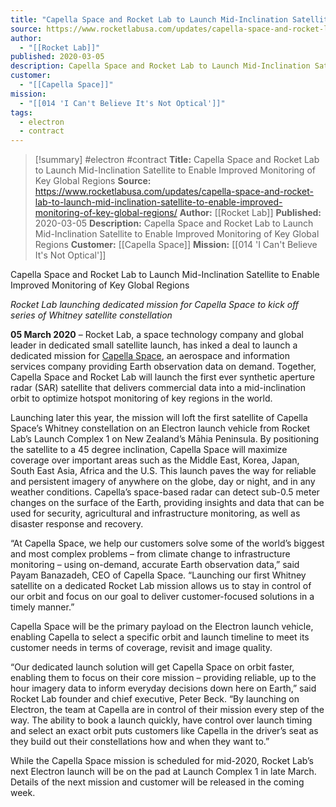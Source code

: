 ```yaml
---
title: "Capella Space and Rocket Lab to Launch Mid-Inclination Satellite to Enable Improved Monitoring of Key Global Regions "
source: https://www.rocketlabusa.com/updates/capella-space-and-rocket-lab-to-launch-mid-inclination-satellite-to-enable-improved-monitoring-of-key-global-regions/
author:
  - "[[Rocket Lab]]"
published: 2020-03-05
description: Capella Space and Rocket Lab to Launch Mid-Inclination Satellite to Enable Improved Monitoring of Key Global Regions
customer:
  - "[[Capella Space]]"
mission:
  - "[[014 'I Can't Believe It's Not Optical']]"
tags:
  - electron
  - contract
---
```

>[!summary]
#electron #contract
**Title:** Capella Space and Rocket Lab to Launch Mid-Inclination Satellite to Enable Improved Monitoring of Key Global Regions 
**Source:** https://www.rocketlabusa.com/updates/capella-space-and-rocket-lab-to-launch-mid-inclination-satellite-to-enable-improved-monitoring-of-key-global-regions/
**Author:** [[Rocket Lab]]
**Published:** 2020-03-05
**Description:** Capella Space and Rocket Lab to Launch Mid-Inclination Satellite to Enable Improved Monitoring of Key Global Regions
**Customer:** [[Capella Space]]
**Mission:** [[014 'I Can't Believe It's Not Optical']]

Capella Space and Rocket Lab to Launch Mid-Inclination Satellite to Enable Improved Monitoring of Key Global Regions 

*Rocket Lab launching dedicated mission for Capella Space to kick off series of Whitney satellite constellation*

**05 March 2020** – Rocket Lab, a space technology company and global leader in dedicated small satellite launch, has inked a deal to launch a dedicated mission for [Capella Space](https://www.capellaspace.com/), an aerospace and information services company providing Earth observation data on demand. Together, Capella Space and Rocket Lab will launch the first ever synthetic aperture radar (SAR) satellite that delivers commercial data into a mid-inclination orbit to optimize hotspot monitoring of key regions in the world.

Launching later this year, the mission will loft the first satellite of Capella Space’s Whitney constellation on an Electron launch vehicle from Rocket Lab’s Launch Complex 1 on New Zealand’s Māhia Peninsula. By positioning the satellite to a 45 degree inclination, Capella Space will maximize coverage over important areas such as the Middle East, Korea, Japan, South East Asia, Africa and the U.S. This launch paves the way for reliable and persistent imagery of anywhere on the globe, day or night, and in any weather conditions. Capella’s space-based radar can detect sub-0.5 meter changes on the surface of the Earth, providing insights and data that can be used for security, agricultural and infrastructure monitoring, as well as disaster response and recovery.  

“At Capella Space, we help our customers solve some of the world’s biggest and most complex problems – from climate change to infrastructure monitoring – using on-demand, accurate Earth observation data,” said Payam Banazadeh, CEO of Capella Space. “Launching our first Whitney satellite on a dedicated Rocket Lab mission allows us to stay in control of our orbit and focus on our goal to deliver customer-focused solutions in a timely manner.”

Capella Space will be the primary payload on the Electron launch vehicle, enabling Capella to select a specific orbit and launch timeline to meet its customer needs in terms of coverage, revisit and image quality.

“Our dedicated launch solution will get Capella Space on orbit faster, enabling them to focus on their core mission – providing reliable, up to the hour imagery data to inform everyday decisions down here on Earth,” said Rocket Lab founder and chief executive, Peter Beck. “By launching on Electron, the team at Capella are in control of their mission every step of the way. The ability to book a launch quickly, have control over launch timing and select an exact orbit puts customers like Capella in the driver’s seat as they build out their constellations how and when they want to.”  

While the Capella Space mission is scheduled for mid-2020, Rocket Lab’s next Electron launch will be on the pad at Launch Complex 1 in late March. Details of the next mission and customer will be released in the coming week.